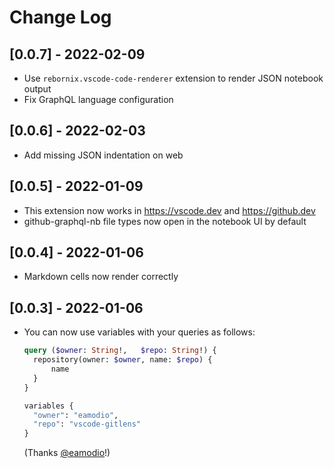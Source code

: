 # Change Log

## [0.0.7] - 2022-02-09

- Use `rebornix.vscode-code-renderer` extension to render JSON notebook output
- Fix GraphQL language configuration

## [0.0.6] - 2022-02-03

- Add missing JSON indentation on web

## [0.0.5] - 2022-01-09

- This extension now works in https://vscode.dev and https://github.dev
- github-graphql-nb file types now open in the notebook UI by default

## [0.0.4] - 2022-01-06

- Markdown cells now render correctly

## [0.0.3] - 2022-01-06

- You can now use variables with your queries as follows:

  ```graphql
  query ($owner: String!,	$repo: String!) {
    repository(owner: $owner, name: $repo) {
        name
    }
  }

  variables {
    "owner": "eamodio",
    "repo": "vscode-gitlens"
  }
  ```

  (Thanks [@eamodio](https://github.com/eamodio)!)
